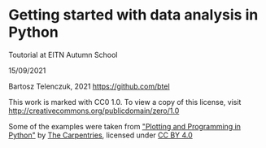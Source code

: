 # Getting started with data analysis in Python

Toutorial at EITN Autumn School

15/09/2021

Bartosz Telenczuk, 2021
https://github.com/btel

This work is marked with CC0 1.0. To view a copy of this license, visit http://creativecommons.org/publicdomain/zero/1.0


Some of the examples were taken from ["Plotting and Programming in Python"](http://swcarpentry.github.io/python-novice-gapminder/index.html) by [The Carpentries](https://carpentries.org/), licensed under [CC BY 4.0](https://creativecommons.org/licenses/by/4.0/)
